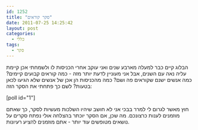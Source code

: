 ```yaml
---
id: 1252
title: "סקר קוראים"
date: 2011-07-25 14:25:42
layout: post
categories: 
  - כללי
tags: 
  - סקר
---
```

הבלוג קיים כבר למעלה מארבע שנים ואני עוקב אחרי הכניסות לו ולשמחתי אכן קיימת עליה נאה עם השנים, אבל אני מעוניין לדעת יותר מזה - כמה קוראים קבועים קיימים? כמה אנשים ישנם שקוראים פה ושם? כמה מהכניסות הן אכן של אנשים שלא הגיעו לכאן בטעות? לשם כך פתחתי את הסקר הזה:

[poll id="1"]

חוץ מאשר לגרום לי למרר בבכי אני לא חושב שיהיו השלכות מעשיות לסקר, כך שאתם מוזמנים לענות כרצונכם. מה שכן, אם הסקר יוכתר בהצלחה אולי נפתח סקרים על נושאים מטופשים עוד יותר - אתם מוזמנים להציע רעיונות.

